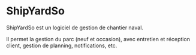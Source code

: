 # ShipYardSo

ShipYardSo est un logiciel de gestion de chantier naval.

Il permet la gestion du parc (neuf et occasion), avec entretien et réception client, gestion de planning, notifications, etc.


